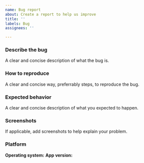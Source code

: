 ```yaml
---
name: Bug report
about: Create a report to help us improve
title: ''
labels: Bug
assignees: ''

---
```


### Describe the bug
A clear and concise description of what the bug is.

### How to reproduce
A clear and concise way, preferrably steps, to reproduce the bug.

### Expected behavior
A clear and concise description of what you expected to happen.

### Screenshots
If applicable, add screenshots to help explain your problem.

### Platform
**Operating system:**
**App version:**

